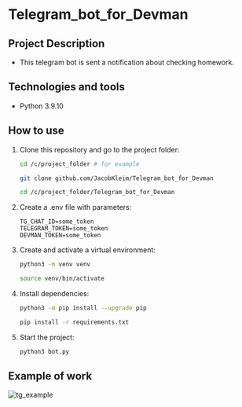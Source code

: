 # Telegram_bot_for_Devman

## Project Description
 - This telegram bot is sent a notification about checking homework.

## Technologies and tools
 - Python 3.9.10

## How to use
1. Clone this repository and go to the project folder:
   ```bash
   cd /c/project_folder # for example
   
   git clone github.com/JacobKleim/Telegram_bot_for_Devman
   
   cd /c/project_folder/Telegram_bot_for_Devman 
   ```

2. Create a .env file with parameters:
   ```
   TG_CHAT_ID=some_token 
   TELEGRAM_TOKEN=some_token
   DEVMAN_TOKEN=some_token
   ```

3. Сreate and activate a virtual environment:
   ```bash
   python3 -m venv venv 
   
   source venv/bin/activate
   ```

4. Install dependencies:
   ```bash
   python3 -m pip install --upgrade pip

   pip install -r requirements.txt
   ```

5. Start the project:
   ```bash
   python3 bot.py
   ```

## Example of work

![tg_example](https://github.com/JacobKleim/Telegram_bot_for_Devman/assets/119351169/4da8f6d9-887b-477b-8a7c-e8681f6f84fa)
